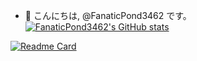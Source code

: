 - 👋 こんにちは, @FanaticPond3462 です。
[![FanaticPond3462's GitHub stats](https://github-readme-stats.vercel.app/api?username=FanaticPond3462&theme=vue-dark&show_icons=true)]()

[![Readme Card](https://github-readme-stats.vercel.app/api/pin/?username=FanaticPond3462&repo=tsukuyomichan-talksoft)](https://github.com/FanaticPond3462/tsukuyomichan-talksoft)
<!---
FanaticPond3462/FanaticPond3462 is a ✨ special ✨ repository because its `README.md` (this file) appears on your GitHub profile.
You can click the Preview link to take a look at your changes.
--->

